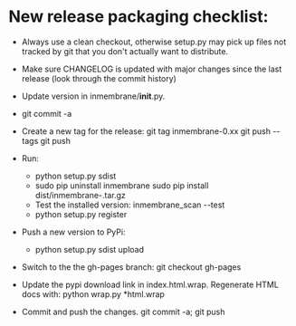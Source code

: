 # New release packaging checklist:

* Always use a clean checkout, otherwise setup.py may pick up files not
  tracked by git that you don't actually want to distribute.

* Make sure CHANGELOG is updated with major changes since the last 
  release (look through the commit history)

* Update version in inmembrane/__init__.py.

* git commit -a

* Create a new tag for the release:
  git tag inmembrane-0.xx
  git push --tags
  git push

* Run:
  * python setup.py sdist
  * sudo pip uninstall inmembrane
    sudo pip install dist/inmembrane-<version>.tar.gz
  * Test the installed version: inmembrane_scan --test
  * python setup.py register

* Push a new version to PyPi:
  * python setup.py sdist upload

* Switch to the the gh-pages branch:
  git checkout gh-pages

* Update the pypi download link in index.html.wrap. 
  Regenerate HTML docs with:
  python wrap.py *html.wrap
  
* Commit and push the changes.
  git commit -a; git push
